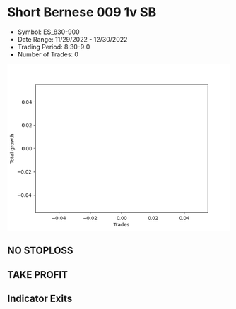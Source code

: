 # Short Bernese 009 1v SB 
- Symbol: ES_830-900
- Date Range: 11/29/2022 - 12/30/2022
- Trading Period: 8:30-9:0
- Number of Trades: 0

![Plot](ShortBernese0091vSBES_830-900.png)
## NO STOPLOSS














## TAKE PROFIT











## Indicator Exits

